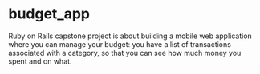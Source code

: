 # budget_app
Ruby on Rails capstone project is about building a mobile web application where you can manage your budget: you have a list of transactions associated with a category, so that you can see how much money you spent and on what.

